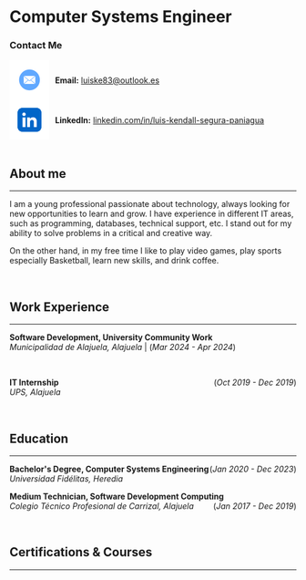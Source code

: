 # Computer Systems Engineer

### Contact Me
<div style="display: flex; align-items: center;">
  <img src="assets/img/mail-icon.png" alt="Mail Icon" style="width: 70px; height: 70px; vertical-align: middle;">
  <span style="margin-left: 10px;"><strong>Email:</strong> <a href="mailto:luiske83@outlook.es">luiske83@outlook.es</a></span>
</div>
<div style="display: flex; align-items: center;">
  <img src="assets/img/linkedin-icon.png" alt="LinkedIn Icon" style="width: 70px; height: 70px; vertical-align: middle;">
  <span style="margin-left: 10px;"><strong>LinkedIn:</strong> <a href="https://www.linkedin.com/in/luis-kendall-segura-paniagua/">linkedin.com/in/luis-kendall-segura-paniagua</a></span>
</div>


<br/>

## About me
_____________________________________________________________________
I am a young professional passionate about technology, always looking for new opportunities to learn and grow. I have experience in different IT areas, such as programming, databases, technical support, etc. I stand out for my ability to solve problems in a critical and creative way.

On the other hand, in my free time I like to play video games, play sports especially Basketball, learn new skills, and drink coffee.


<br/>

## Work Experience
_____________________________________________________________________
**Software Development, University Community Work** <br/> *Municipalidad de Alajuela, Alajuela*  |  (*Mar 2024 - Apr 2024*) <br /> 

<br/>

**IT Internship** <span style="float: right;"> (*Oct 2019 - Dec 2019*)</span> <br/>
*UPS, Alajuela*
<br/>


<br/>

## Education
_____________________________________________________________________
**Bachelor's Degree, Computer Systems Engineering** <span style="float: right;"> (*Jan 2020 - Dec 2023*)</span> <br/>
*Universidad Fidélitas, Heredia* 
<br/>

**Medium Technician, Software Development Computing** <span style="float: right;"> (*Jan 2017 - Dec 2019*)</span> <br/>
*Colegio Técnico Profesional de Carrizal, Alajuela* 
<br/>


<br/>

## Certifications & Courses
_____________________________________________________________________
